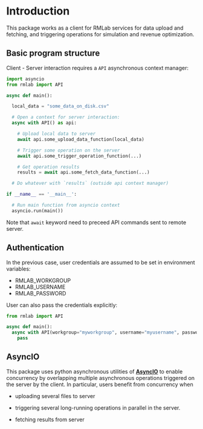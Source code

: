 # Introduction

This package works as a client for RMLab services for data upload and fetching, and triggering operations for simulation and revenue optimization.

## Basic program structure

Client - Server interaction requires a `API` asynchronous context manager:

```py
import asyncio
from rmlab import API

async def main():

  local_data = "some_data_on_disk.csv"

  # Open a context for server interaction:
  async with API() as api:

    # Upload local data to server
    await api.some_upload_data_function(local_data)

    # Trigger some operation on the server
    await api.some_trigger_operation_function(...)

    # Get operation results
    results = await api.some_fetch_data_function(...)

  # Do whatever with `results` (outside api context manager)

if __name__ == '__main__':

  # Run main function from asyncio context
  asyncio.run(main())
```

Note that `await` keyword need to preceed API commands sent to remote server.

## Authentication

In the previous case, user credentials are assumed to be set in environment variables:

* RMLAB_WORKGROUP
* RMLAB_USERNAME
* RMLAB_PASSWORD

User can also pass the credentials explicitly:

```py
from rmlab import API

async def main():
  async with API(workgroup="myworkgroup", username="myusername", password="mypassword") as api:
    pass
```

## AsyncIO

This package uses python asynchronous utilities of **[AsyncIO](https://docs.python.org/3.9/library/asyncio.html)** to enable 
concurrency by overlapping multiple asynchronous operations triggered 
on the server by the client. In particular, users benefit from concurrency when

* uploading several files to server

* triggering several long-running operations in parallel in the server.

* fetching results from server
